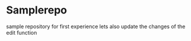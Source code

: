 # Samplerepo
sample repository for first experience 
lets also update the changes of the edit function
